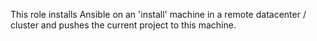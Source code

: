 
This role installs Ansible on an 'install' machine in a remote datacenter / cluster and pushes the current project to this machine.
